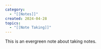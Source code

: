 ```yaml
---
category:
  - "[[Notes]]"
created: 2024-04-28
topics:
  - "[[Note Taking]]"
---
```

This is an evergreen note about taking notes.